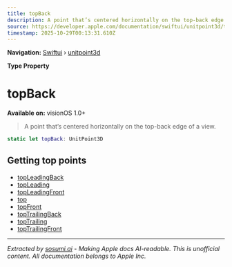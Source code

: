 ```yaml
---
title: topBack
description: A point that’s centered horizontally on the top-back edge of a view.
source: https://developer.apple.com/documentation/swiftui/unitpoint3d/topback
timestamp: 2025-10-29T00:13:31.610Z
---
```


**Navigation:** [Swiftui](/documentation/swiftui) › [unitpoint3d](/documentation/swiftui/unitpoint3d)

**Type Property**

# topBack

**Available on:** visionOS 1.0+

> A point that’s centered horizontally on the top-back edge of a view.

```swift
static let topBack: UnitPoint3D
```

## Getting top points

- [topLeadingBack](/documentation/swiftui/unitpoint3d/topleadingback)
- [topLeading](/documentation/swiftui/unitpoint3d/topleading)
- [topLeadingFront](/documentation/swiftui/unitpoint3d/topleadingfront)
- [top](/documentation/swiftui/unitpoint3d/top)
- [topFront](/documentation/swiftui/unitpoint3d/topfront)
- [topTrailingBack](/documentation/swiftui/unitpoint3d/toptrailingback)
- [topTrailing](/documentation/swiftui/unitpoint3d/toptrailing)
- [topTrailingFront](/documentation/swiftui/unitpoint3d/toptrailingfront)

---

*Extracted by [sosumi.ai](https://sosumi.ai) - Making Apple docs AI-readable.*
*This is unofficial content. All documentation belongs to Apple Inc.*
